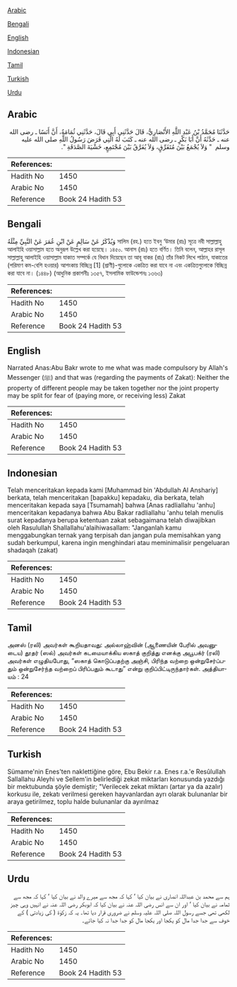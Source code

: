 [Arabic](#arabic)

[Bengali](#bengali)

[English](#english)

[Indonesian](#indonesian)

[Tamil](#tamil)

[Turkish](#turkish)

[Urdu](#urdu)

## Arabic


<div dir="rtl" lang="ar" style={{fontSize:'larger',backgroundColor:'#f8f9fa',padding:20}}>
حَدَّثَنَا مُحَمَّدُ بْنُ عَبْدِ اللَّهِ الأَنْصَارِيُّ، قَالَ حَدَّثَنِي أَبِي قَالَ، حَدَّثَنِي ثُمَامَةُ، أَنَّ أَنَسًا ـ رضى الله عنه ـ حَدَّثَهُ أَنَّ أَبَا بَكْرٍ ـ رضى الله عنه ـ كَتَبَ لَهُ الَّتِي فَرَضَ رَسُولُ اللَّهِ صلى الله عليه وسلم ‏ "‏ وَلاَ يُجْمَعُ بَيْنَ مُتَفَرِّقٍ، وَلاَ يُفَرَّقُ بَيْنَ مُجْتَمِعٍ، خَشْيَةَ الصَّدَقَةِ ‏"‏‏.‏
</div>
<div style={{backgroundColor:'#f8f9fa',padding:20, marginBottom: 10}}><table> <thead> <tr> <th>References:</th> <th></th> </tr> </thead> <tbody><tr><td>Hadith No</td><td>1450</td></tr><tr><td>Arabic No</td><td>1450</td></tr><tr><td>Reference</td><td>Book 24 Hadith 53</td></tr></tbody></table></div>

## Bengali


<div dir="ltr" lang="bn" style={{fontSize:'larger',backgroundColor:'#f8f9fa',padding:20}}>
وَيُذْكَرُ عَنْ سَالِمٍ عَنْ ابْنِ عُمَرَ عَنْ النَّبِيِّ مِثْلَهُ সালিম (রহ.) হতে ইবনু ‘উমার (রাঃ) সূত্রে নবী সাল্লাল্লাহু আলাইহি ওয়াসাল্লাম হতে অনুরূপ উল্লেখ করা হয়েছে। ১৪৫০. আনাস (রাঃ) হতে বর্ণিত। তিনি বলেন, আল্লাহর রাসূল সাল্লাল্লাহু আলাইহি ওয়াসাল্লাম যাকাত সম্পর্কে যে বিধান দিয়েছেন তা আবূ বাকর (রাঃ) তাঁর নিকট লিখে পাঠান, যাকাতের (পরিমাণ কম-বেশি হওয়ার) আশংকায় বিচ্ছিন্ন [1] (প্রাণী)-গুলোকে একত্রিত করা যাবে না এবং একত্রিতগুলোকে বিচ্ছিন্ন করা যাবে না। (১৪৪৮) (আধুনিক প্রকাশনীঃ ১৩৫৭, ইসলামিক ফাউন্ডেশনঃ ১৩৬৩)
</div>
<div style={{backgroundColor:'#f8f9fa',padding:20, marginBottom: 10}}><table> <thead> <tr> <th>References:</th> <th></th> </tr> </thead> <tbody><tr><td>Hadith No</td><td>1450</td></tr><tr><td>Arabic No</td><td>1450</td></tr><tr><td>Reference</td><td>Book 24 Hadith 53</td></tr></tbody></table></div>

## English


<div dir="ltr" lang="en" style={{fontSize:'larger',backgroundColor:'#f8f9fa',padding:20}}>
Narrated Anas:Abu Bakr wrote to me what was made compulsory by Allah's Messenger (ﷺ) and that was (regarding the payments of Zakat): Neither the property of different people may be taken together nor the joint property may be split for fear of (paying more, or receiving less) Zakat
</div>
<div style={{backgroundColor:'#f8f9fa',padding:20, marginBottom: 10}}><table> <thead> <tr> <th>References:</th> <th></th> </tr> </thead> <tbody><tr><td>Hadith No</td><td>1450</td></tr><tr><td>Arabic No</td><td>1450</td></tr><tr><td>Reference</td><td>Book 24 Hadith 53</td></tr></tbody></table></div>

## Indonesian


<div dir="ltr" lang="id" style={{fontSize:'larger',backgroundColor:'#f8f9fa',padding:20}}>
Telah menceritakan kepada kami [Muhammad bin 'Abdullah Al Anshariy] berkata, telah menceritakan [bapakku] kepadaku, dia berkata, telah menceritakan kepada saya [Tsumamah] bahwa [Anas radliallahu 'anhu] menceritakan kepadanya bahwa Abu Bakar radliallahu 'anhu telah menulis surat kepadanya berupa ketentuan zakat sebagaimana telah diwajibkan oleh Rasulullah Shallallahu'alaihiwasallam: "Janganlah kamu menggabungkan ternak yang terpisah dan jangan pula memisahkan yang sudah berkumpul, karena ingin menghindari atau meminimalisir pengeluaran shadaqah (zakat)
</div>
<div style={{backgroundColor:'#f8f9fa',padding:20, marginBottom: 10}}><table> <thead> <tr> <th>References:</th> <th></th> </tr> </thead> <tbody><tr><td>Hadith No</td><td>1450</td></tr><tr><td>Arabic No</td><td>1450</td></tr><tr><td>Reference</td><td>Book 24 Hadith 53</td></tr></tbody></table></div>

## Tamil


<div dir="ltr" lang="ta" style={{fontSize:'larger',backgroundColor:'#f8f9fa',padding:20}}>
அனஸ் (ரலி) அவர்கள் கூறியதாவது: அல்லாஹ்வின் (ஆணையின் பேரில் அவனுடைய) தூதர் (ஸல்) அவர்கள் கடமையாக்கிய ஸகாத் குறித்து எனக்கு அபூபக்ர் (ரலி) அவர்கள் எழுதியபோது, “ஸகாத் கொடுப்பதற்கு அஞ்சி, பிரிந்த வற்றை ஒன்றுசேர்ப்பதும் ஒன்றுசேர்ந்த வற்றைப் பிரிப்பதும் கூடாது” என்று குறிப்பிட்டிருந்தார்கள். அத்தியாயம் : 24
</div>
<div style={{backgroundColor:'#f8f9fa',padding:20, marginBottom: 10}}><table> <thead> <tr> <th>References:</th> <th></th> </tr> </thead> <tbody><tr><td>Hadith No</td><td>1450</td></tr><tr><td>Arabic No</td><td>1450</td></tr><tr><td>Reference</td><td>Book 24 Hadith 53</td></tr></tbody></table></div>

## Turkish


<div dir="ltr" lang="tr" style={{fontSize:'larger',backgroundColor:'#f8f9fa',padding:20}}>
Sümame'nin Enes'ten naklettiğine göre, Ebu Bekir r.a. Enes r.a.'e Resûlullah Sallallahu Aleyhi ve Sellem'in belirlediği zekat miktarları konusunda yazdığı bir mektubunda şöyle demiştir; "Verilecek zekat miktarı (artar ya da azalır) korkusu ile, zekatı verilmesi gereken hayvanlardan ayrı olarak bulunanlar bir araya getirilmez, toplu halde bulunanlar da ayırılmaz
</div>
<div style={{backgroundColor:'#f8f9fa',padding:20, marginBottom: 10}}><table> <thead> <tr> <th>References:</th> <th></th> </tr> </thead> <tbody><tr><td>Hadith No</td><td>1450</td></tr><tr><td>Arabic No</td><td>1450</td></tr><tr><td>Reference</td><td>Book 24 Hadith 53</td></tr></tbody></table></div>

## Urdu


<div dir="rtl" lang="ur" style={{fontSize:'larger',backgroundColor:'#f8f9fa',padding:20}}>
ہم سے محمد بن عبداللہ انصاری نے بیان کیا ‘ کہا کہ مجھ سے میرے والد نے بیان کیا ‘ کہا کہ مجھ سے ثمامہ نے بیان کیا ‘ اور ان سے انس رضی اللہ عنہ نے بیان کیا کہ ابوبکر رضی اللہ عنہ نے انہیں وہی چیز لکھی تھی جسے رسول اللہ صلی اللہ علیہ وسلم نے ضروری قرار دیا تھا۔ یہ کہ زکوٰۃ ( کی زیادتی ) کے خوف سے جدا جدا مال کو یکجا اور یکجا مال کو جدا جدا نہ کیا جائے۔
</div>
<div style={{backgroundColor:'#f8f9fa',padding:20, marginBottom: 10}}><table> <thead> <tr> <th>References:</th> <th></th> </tr> </thead> <tbody><tr><td>Hadith No</td><td>1450</td></tr><tr><td>Arabic No</td><td>1450</td></tr><tr><td>Reference</td><td>Book 24 Hadith 53</td></tr></tbody></table></div>